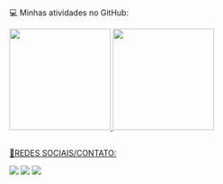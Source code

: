 💻 Minhas atividades no GitHub:

<div align="left">
 
 <a href="https://github.com/mariaraquell">
 <img height="180em" src="https://github-readme-stats.vercel.app/api?username=mariaraquell&show_icons=true&theme=dracula&include_all_commits=true&count_private=true"/>
 <img height="180em" src="https://github-readme-stats.vercel.app/api/top-langs/?username=mariaraquell&layout=compact&langs_count=7&theme=dracula"/>              

</div>
  
  ##
 📱REDES SOCIAIS/CONTATO:
<div>
  <a href="https://instagram.com/mariaraquellz" target="_blank"><img src="https://img.shields.io/badge/-Instagram-%23E4405F?style=for-the-badge&logo=instagram&logoColor=white" target="_blank"></a>
  <a href="https://www.linkedin.com/in/maria-raquel-a478071b3/" target="_blank"><img src="https://img.shields.io/badge/-LinkedIn-%230077B5?style=for-the-badge&logo=linkedin&logoColor=white" target="_blank"></a>
  <a href = "mailto:raquel81916@hotmail.com"><img src="https://img.shields.io/badge/Microsoft_Outlook-0078D4?style=for-the-badge&logo=microsoft-outlook&logoColor=white"></a>
 
<div>  
